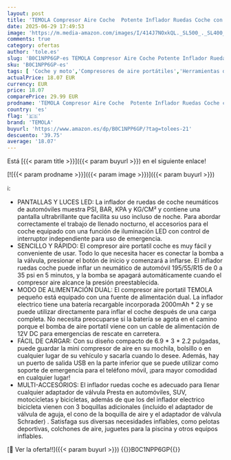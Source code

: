 ```yaml
---
layout: post
title: 'TEMOLA Compresor Aire Coche  Potente Inflador Ruedas Coche con Luz LED  Mini Compresor de Aire Portatil Accesorios Coche Esenciales para Hombre con Manómetro para Coche Motocicleta Bicicleta'
date: 2025-06-29 17:49:53
image: 'https://m.media-amazon.com/images/I/414J7NOxkQL._SL500_._SL400_.jpg'
comments: true
category: ofertas
author: 'tole.es'
slug: 'B0C1NPP6GP-es TEMOLA Compresor Aire Coche Potente Inflador Ruedas Coche...'
sku: 'B0C1NPP6GP-es'
tags: [ 'Coche y moto','Compresores de aire portátiles','Herramientas de neumáticos y ruedas','Herramientas para coche','bicicleta','temola','🇪🇸', ]
actualPrice: 18.07 EUR
currency: EUR
price: 18.07
comparePrice: 29.99 EUR
prodname: 'TEMOLA Compresor Aire Coche  Potente Inflador Ruedas Coche con Luz LED  Mini Compresor de Aire Portatil Accesorios Coche Esenciales para Hombre con Manómetro para Coche Motocicleta Bicicleta'
country: 'es'
flag: '🇪🇸'
brand: 'TEMOLA'
buyurl: 'https://www.amazon.es/dp/B0C1NPP6GP/?tag=tolees-21'
descuento: '39.75'
average: '18.07'
---
```


Está [{{< param title >}}]({{< param buyurl >}}) en el siguiente enlace!

[![{{< param prodname >}}]({{< param image >}})]({{< param buyurl >}})

ℹ️:

- PANTALLAS Y LUCES LED: La inflador de ruedas de coche neumáticos de automóviles muestra PSI, BAR, KPA y KG/CM² y contiene una pantalla ultrabrillante que facilita su uso incluso de noche. Para abordar correctamente el trabajo de llenado nocturno, el accesorios para el coche equipado con una función de iluminación LED con control de interruptor independiente para uso de emergencia.
- SENCILLO Y RÁPIDO: El compresor aire portatil coche es muy fácil y conveniente de usar. Todo lo que necesita hacer es conectar la bomba a la válvula, presionar el botón de inicio y comenzará a inflarse. El inflador ruedas coche puede inflar un neumático de automóvil 195/55/R15 de 0 a 35 psi en 5 minutos, y la bomba se apagará automáticamente cuando el compresor aire alcance la presión preestablecida.
- MODO DE ALIMENTACIÓN DUAL: El compresor aire portatil TEMOLA pequeño está equipado con una fuente de alimentación dual. La inflador electrico tiene una batería recargable incorporada 2000mAh * 2 y se puede utilizar directamente para inflar el coche después de una carga completa. No necesita preocuparse si la batería se agota en el camino porque el bomba de aire portatil viene con un cable de alimentación de 12V DC para emergencias de rescate en carretera.
- FÁCIL DE CARGAR: Con su diseño compacto de 6.9 * 3 * 2.2 pulgadas, puede guardar la mini compresor de aire en su mochila, bolsillo o en cualquier lugar de su vehículo y sacarla cuando lo desee. Además, hay un puerto de salida USB en la parte inferior que se puede utilizar como soporte de emergencia para el teléfono móvil, ¡para mayor comodidad en cualquier lugar!
- MULTI-ACCESORIOS: El inflador ruedas coche es adecuado para llenar cualquier adaptador de válvula Presta en automóviles, SUV, motocicletas y bicicletas, además de que los del inflador electrico bicicleta vienen con 3 boquillas adicionales (incluido el adaptador de válvula de aguja, el cono de la boquilla de aire y el adaptador de válvula Schrader) . Satisfaga sus diversas necesidades inflables, como pelotas deportivas, colchones de aire, juguetes para la piscina y otros equipos inflables.

[🛒 Ver la oferta!!]({{< param buyurl >}})
{{<world>}}B0C1NPP6GP{{</world>}}
